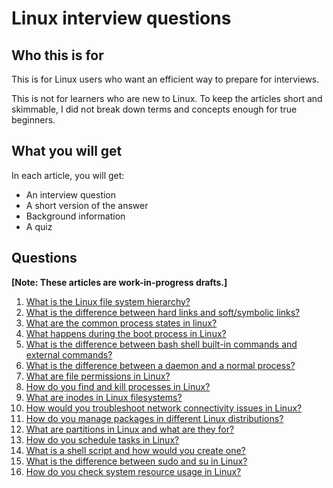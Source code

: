 # Linux interview questions

## Who this is for

This is for Linux users who want an efficient way to prepare for interviews.

This is not for learners who are new to Linux. To keep the articles short and skimmable, I did not break down terms and concepts enough for true beginners.

## What you will get

In each article, you will get:
- An interview question
- A short version of the answer
- Background information
- A quiz

## Questions

**[Note: These articles are work-in-progress drafts.]**

1. [What is the Linux file system hierarchy?](https://github.com/jablonskidev/linux-interview-questions/blob/main/questions/linux-file-system-hierarchy.md)
2. [What is the difference between hard links and soft/symbolic links?](https://github.com/jablonskidev/linux-interview-questions/blob/main/questions/linux-hard-links-soft-or-symbolic-links.md)
3. [What are the common process states in linux?](https://github.com/jablonskidev/linux-interview-questions/blob/main/questions/linux-process-states.md)
4. [What happens during the boot process in Linux?](https://github.com/jablonskidev/linux-interview-questions/blob/main/questions/linux-boot-process.md)
5. [What is the difference between bash shell built-in commands and external commands?](https://github.com/jablonskidev/linux-interview-questions/blob/main/questions/linux-built-in-vs-external-commands.md)
6. [What is the difference between a daemon and a normal process?](https://github.com/jablonskidev/linux-interview-questions/blob/main/questions/linux-daemon-vs-process.md)
7. [What are file permissions in Linux?](https://github.com/jablonskidev/linux-interview-questions/blob/main/questions/linux-file-permissions.md)
8. [How do you find and kill processes in Linux?](https://github.com/jablonskidev/linux-interview-questions/blob/main/questions/linux-find-kill-processes.md)
9. [What are inodes in Linux filesystems?](https://github.com/jablonskidev/linux-interview-questions/blob/main/questions/linux-inodes.md)
10. [How would you troubleshoot network connectivity issues in Linux?](https://github.com/jablonskidev/linux-interview-questions/blob/main/questions/linux-network-connectivity.md)
11. [How do you manage packages in different Linux distributions?](https://github.com/jablonskidev/linux-interview-questions/blob/main/questions/linux-package-management.md)
12. [What are partitions in Linux and what are they for?](https://github.com/jablonskidev/linux-interview-questions/blob/main/questions/linux-partitions.md)
13. [How do you schedule tasks in Linux?](https://github.com/jablonskidev/linux-interview-questions/blob/main/questions/linux-schedule-tasks.md)
14. [What is a shell script and how would you create one?](https://github.com/jablonskidev/linux-interview-questions/blob/main/questions/linux-shell-script.md)
15. [What is the difference between sudo and su in Linux?](https://github.com/jablonskidev/linux-interview-questions/blob/main/questions/linux-sudo-vs-su.md)
16. [How do you check system resource usage in Linux?](https://github.com/jablonskidev/linux-interview-questions/blob/main/questions/linux-system-resource-usage.md)
